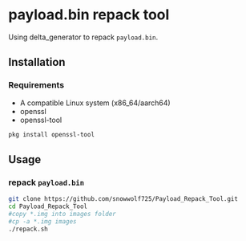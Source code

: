 # payload.bin repack tool

Using delta_generator to repack `payload.bin`.

## Installation

### Requirements

- A compatible Linux system (x86_64/aarch64)
- openssl
- openssl-tool

```bash
pkg install openssl-tool
```

## Usage

### repack `payload.bin`

```bash
git clone https://github.com/snowwolf725/Payload_Repack_Tool.git
cd Payload_Repack_Tool
#copy *.img into images folder
#cp -a *.img images
./repack.sh
```
